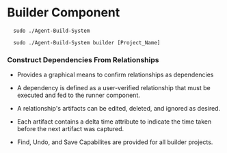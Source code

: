 
# Builder Component

      sudo ./Agent-Build-System 
    
      sudo ./Agent-Build-System builder [Project_Name]

### Construct Dependencies From Relationships

  - Provides a graphical means to confirm relationships as dependencies

  - A dependency is defined as a user-verified relationship that must be executed and fed to the runner component.

  - A relationship's artifacts can be edited, deleted, and ignored as desired.

  - Each artifact contains a delta time attribute to indicate the time taken before the next artifact was captured.

  - Find, Undo, and Save Capabilites are provided for all builder projects.



